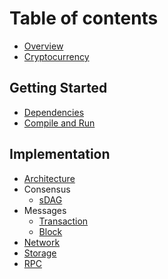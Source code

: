# Table of contents

* [Overview](README.md)
* [Cryptocurrency](cryptocurrency.md)

## Getting Started

* [Dependencies](INSTALL.md)
* [Compile and Run](compile-run.md)

## Implementation 

* [Architecture](architecture.md)
* Consensus
  * [sDAG](implementation/sDAG.md)
* Messages
  * [Transaction](implementation/transaction.md)
  * [Block](implementation/block.md)
* [Network](implementation/network.md)
* [Storage](implementation/storage.md)
* [RPC](implementation/rpc.md)

